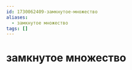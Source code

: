 ```yaml
---
id: 1730062409-замкнутое-множество
aliases:
  - замкнутое множество
tags: []
---
```


# замкнутое множество

